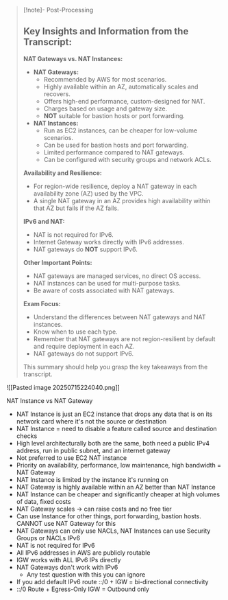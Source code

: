 >[!note]- Post-Processing
>## Key Insights and Information from the Transcript:
>
>**NAT Gateways vs. NAT Instances:**
>
>* **NAT Gateways:**
>    * Recommended by AWS for most scenarios.
>    * Highly available within an AZ, automatically scales and recovers.
>    * Offers high-end performance, custom-designed for NAT.
>    * Charges based on usage and gateway size.
>    * **NOT** suitable for bastion hosts or port forwarding.
>* **NAT Instances:**
>    * Run as EC2 instances, can be cheaper for low-volume scenarios.
>    * Can be used for bastion hosts and port forwarding.
>    * Limited performance compared to NAT gateways.
>    * Can be configured with security groups and network ACLs.
>
>**Availability and Resilience:**
>
>* For region-wide resilience, deploy a NAT gateway in each availability zone (AZ) used by the VPC.
>* A single NAT gateway in an AZ provides high availability within that AZ but fails if the AZ fails.
>
>**IPv6 and NAT:**
>
>* NAT is not required for IPv6.
>* Internet Gateway works directly with IPv6 addresses.
>* NAT gateways do **NOT** support IPv6.
>
>**Other Important Points:**
>
>* NAT gateways are managed services, no direct OS access.
>* NAT instances can be used for multi-purpose tasks.
>* Be aware of costs associated with NAT gateways.
>
>
>**Exam Focus:**
>
>* Understand the differences between NAT gateways and NAT instances.
>* Know when to use each type.
>* Remember that NAT gateways are not region-resilient by default and require deployment in each AZ.
>* NAT gateways do not support IPv6.
>
>
>This summary should help you grasp the key takeaways from the transcript.
>

![[Pasted image 20250715224040.png]]

NAT Instance vs NAT Gateway
- NAT Instance is just an EC2 instance that drops any data that is on its network card where it's not the source or destination
- NAT Instance = need to disable a feature called source and destination checks
- High level architecturally both are the same, both need a public IPv4 address, run in public subnet, and an internet gateway
- Not preferred to use EC2 NAT instance
- Priority on availability, performance, low maintenance, high bandwidth = NAT Gateway
- NAT Instance is limited by the instance it's running on
- NAT Gateway is highly available within an AZ better than NAT Instance
- NAT Instance can be cheaper and significantly cheaper at high volumes of data, fixed costs
- NAT Gateway scales -> can raise costs and no free tier
- Can use Instance for other things, port forwarding, bastion hosts. CANNOT use NAT Gateway for this
- NAT Gateways can only use NACLs, NAT Instances can use Security Groups or NACLs
IPv6
- NAT is not required for IPv6
- All IPv6 addresses in AWS are publicly routable
- IGW works with ALL IPv6 IPs directly
- NAT Gateways don't work with IPv6
	- Any test question with this you can ignore
- If you add default IPv6 route ::/0 + IGW = bi-directional connectivity
- ::/0 Route + Egress-Only IGW = Outbound only